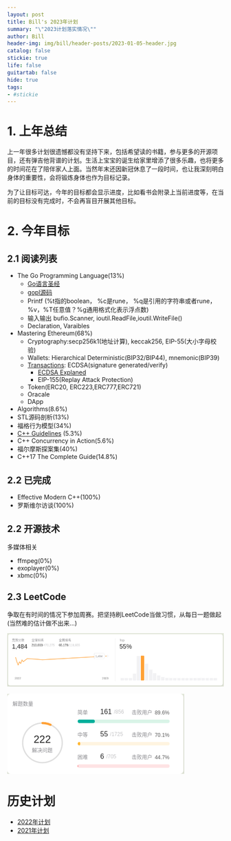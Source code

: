 ```yaml
---
layout: post
title: Bill's 2023年计划
summary: "\"2023计划落实情况\""
author: Bill
header-img: img/bill/header-posts/2023-01-05-header.jpg
catalog: false
stickie: true
life: false
guitartab: false
hide: true
tags:
- #stickie
---
```




# 1. 上年总结

上一年很多计划很遗憾都没有坚持下来，包括希望读的书籍，参与更多的开源项目，还有弹吉他背谱的计划。生活上宝宝的诞生给家里增添了很多乐趣，也将更多的时间花在了陪伴家人上面。当然年末还因新冠休息了一段时间，也让我深刻明白身体的重要性，会将锻炼身体也作为目标记录。

为了让目标可达，今年的目标都会显示进度，比如看书会附录上当前进度等，在当前的目标没有完成时，不会再盲目开展其他目标。

# 2. 今年目标

## 2.1 阅读列表

- The Go Programming Language(13%)
    - [Go语言圣经](https://golang-china.github.io/gopl-zh/)
    - [gopl源码](https://github.com/adonovan/gopl.io/)
    - Printf (%t指的boolean， %c是rune， %q是引用的字符串或者rune，%v，%T任意值？%g通用格式化表示浮点数)
    - 输入输出 bufio.Scanner, ioutil.ReadFile,ioutil.WriteFile()
    - Declaration, Varaibles
- Mastering Ethereum(68%)
    - Cryptography:secp256k1(地址计算), keccak256, EIP-55(大小字母校验)
    - Wallets: Hierarchical Deterministic(BIP32/BIP44), mnemonic(BIP39)
    - [Transactions](https://github.com/ethereumbook/ethereumbook/blob/develop/06transactions.asciidoc): ECDSA(signature generated/verify)
        - [ECDSA Explaned](https://blog.csdn.net/qq_41546054/article/details/120667547)
        - EIP-155(Replay Attack Protection)
    - Token(ERC20, ERC223,ERC777,ERC721)
    - Oracale
    - DApp
- Algorithms(8.6%)
- STL源码剖析(13%)
- 福格行为模型(34%)
- [C++ Guidelines](https://isocpp.github.io/CppCoreGuidelines/CppCoreGuidelines) (5.3%)
- C++ Concurrency in Action(5.6%)
- 福尔摩斯探案集(40%)
- C++17 The Complete Guide(14.8%)

## 2.2 已完成

- Effective Modern C++(100%)
- 罗斯维尔访谈(100%)

## 2.2 开源技术

多媒体相关
- ffmpeg(0%)
- exoplayer(0%)
- xbmc(0%)


## 2.3 LeetCode

争取在有时间的情况下参加周赛。把坚持刷LeetCode当做习惯，从每日一题做起(当然难的估计做不出来...)

![](/img/bill/in-posts/leetcode_goals.png)

![](/img/bill/in-posts/leetcode_problems.png)


# 历史计划

- [2022年计划](http://www.cjcbill.com/2022/04/10/plan)
- [2021年计划](http://www.cjcbill.com/2021/02/09/plan/)

